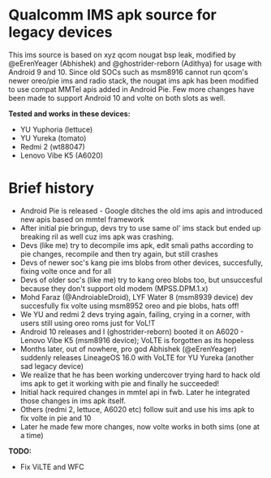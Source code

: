 # Qualcomm IMS apk source for legacy devices

This ims source is based on xyz qcom nougat bsp leak, modified by @eErenYeager (Abhishek) and @ghostrider-reborn (Adithya) for usage with Android 9 and 10. Since old SOCs such as msm8916 cannot run qcom's newer oreo/pie ims and radio stack, the nougat ims apk has been modified to use compat MMTel apis added in Android Pie. Few more changes have been made to support Android 10 and volte on both slots as well.

**Tested and works in these devices:**
- YU Yuphoria (lettuce)
- YU Yureka (tomato)
- Redmi 2 (wt88047)
- Lenovo Vibe K5 (A6020)

# Brief history
- Android Pie is released - Google ditches the old ims apis and introduced new apis based on mmtel framework
- After initial pie bringup, devs try to use same ol' ims stack but ended up breaking ril as well cuz ims apk was crashing.
- Devs (like me) try to decompile ims apk, edit smali paths according to pie changes, recompile and then try again, but still crashes
- Devs of newer soc's kang pie ims blobs from other devices, succesfully, fixing volte once and for all
- Devs of older soc's (like me) try to kang oreo blobs too, but unsuccesful because they don't support old modem (MPSS.DPM.1.x)
- Mohd Faraz (@AndroiableDroid), LYF Water 8 (msm8939 device) dev succesfully fix volte using msm8952 oreo and pie blobs, hats off!
- We YU and redmi 2 devs trying again, failing, crying in a corner, with users still using oreo roms just for VoL!T
- Android 10 releases and I (ghostrider-reborn) booted it on A6020 - Lenovo Vibe K5 (msm8916 device); VoLTE is forgotten as its hopeless
- Months later, out of nowhere, pro god Abhishek (@eErenYeager) suddenly releases LineageOS 16.0 with VoLTE for YU Yureka (another sad legacy device)
- We realize that he has been working undercover trying hard to hack old ims apk to get it working with pie and finally he succeeded!
- Initial hack required changes in mmtel api in fwb. Later he integrated those changes in ims apk itself.
- Others (redmi 2, lettuce, A6020 etc) follow suit and use his ims apk to fix volte in pie and 10
- Later he made few more changes, now volte works in both sims (one at a time)

**TODO:**
- Fix ViLTE and WFC

